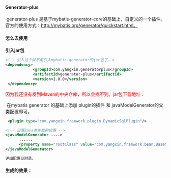 #### Generator-plus 

​	generator-plus 是基于mybatis-generator-core的基础上，自定义的一个插件。官方的使用方式：http://mybatis.org/generator/quickstart.html。



#### 怎么去使用

**引入jar包**

```xml
<!-- 引入这个就不用引入mybatis-generator的jar包了-->
<dependency>
            <groupId>com.yangxin.generatorplus</groupId>
            <artifactId>generator-plus</artifactId>
            <version>1.0.0</version>
 </dependency>
```

<font color ="red">因为我还没有发到Maven的中央仓库，所以会找不到。jar包下载地址：</font>







​	在mybatis generator 的基础上添加 plugin的插件 和 javaModelGenerator的父类配置即可。

```xml
 <plugin type="com.yangxin.framwork.plugin.DynamicSqlPlugin"/>

<!-- 设置Java类生成的位置 -->
<javaModelGenerator ....>
      ......
      <property name="rootClass" value="com.yangxin.framwork.bean.BaseModel"/>
</javaModelGenerator>

详细配置见附录。
```



#### 生成的效果：

```

```

